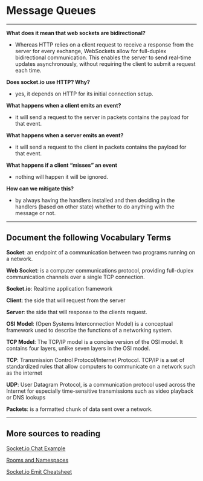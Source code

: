 # Message Queues

---

**What does it mean that web sockets are bidirectional?**

- Whereas HTTP relies on a client request to receive a response from the server for every exchange, WebSockets allow for full-duplex bidirectional communication. This enables the server to send real-time updates asynchronously, without requiring the client to submit a request each time.

**Does socket.io use HTTP? Why?**

- yes, it depends on HTTP for its initial connection setup.

**What happens when a client emits an event?**

- it will send a request to the server in packets contains the payload for that event.

**What happens when a server emits an event?**

- it will send a request to the client in packets contains the payload for that event.

**What happens if a client “misses” an event**

- nothing will happen it will be ignored.

**How can we mitigate this?**

- by always having the handlers installed and then deciding in the handlers (based on other state) whether to do anything with the message or not.

---

## Document the following Vocabulary Terms

**Socket**: an endpoint of a communication between two programs running on a network.

**Web Socket**: is a computer communications protocol, providing full-duplex communication channels over a single TCP connection.

**Socket.io**: Realtime application framework

**Client**: the side that will request from the server

**Server**: the side that will response to the clients request.

**OSI Model**: (Open Systems Interconnection Model) is a conceptual framework used to describe the functions of a networking system.

**TCP Model**: The TCP/IP model is a concise version of the OSI model. It contains four layers, unlike seven layers in the OSI model.

**TCP**: Transmission Control Protocol/Internet Protocol. TCP/IP is a set of standardized rules that allow computers to communicate on a network such as the internet

**UDP**: User Datagram Protocol, is a communication protocol used across the Internet for especially time-sensitive transmissions such as video playback or DNS lookups

**Packets**: is a formatted chunk of data sent over a network.

---

## More sources to reading

[Socket.io Chat Example](https://socket.io/get-started/chat/)

[Rooms and Namespaces](https://socket.io/docs/rooms-and-namespaces/)

[Socket.io Emit Cheatsheet](https://socket.io/docs/emit-cheatsheet/)
